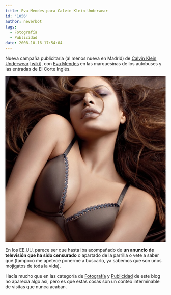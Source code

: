 ```yaml
---
title: Eva Mendes para Calvin Klein Underwear
id: '1056'
author: neverbot
tags:
  - Fotografía
  - Publicidad
date: 2008-10-16 17:54:04
---
```


Nueva campaña publicitaria (al menos nueva en Madrid) de [Calvin Klein Underwear](http://www.calvinkleininc.com/underwear/women.aspx) \[[wiki](http://en.wikipedia.org/wiki/Calvin_Klein)\], con [Eva Mendes](http://en.wikipedia.org/wiki/Eva_Mendes) en las marquesinas de los autobuses y las entradas de El Corte Inglés.

[![Eva Mendes para Calvin Klein Underwear](./eva-mendes-para-calvin-klein-underwear/calvin_klein_eva_mendes.jpg "Eva Mendes para Calvin Klein Underwear")](./calvin_klein_eva_mendes.jpg)

En los EE.UU. parece ser que hasta iba acompañado de **un anuncio de televisión que ha sido censurado** o apartado de la parrilla o vete a saber qué (tampoco me apetece ponerme a buscarlo, ya sabemos que son unos mojigatos de toda la vida).

Hacía mucho que en las categoría de [Fotografía](http://localhost:8000s/fotografia/) y [Publicidad](http://localhost:8000s/publicidad/) de este blog no aparecía algo así, pero es que estas cosas son un conteo interminable de visitas que nunca acaban.
